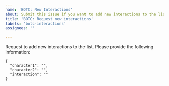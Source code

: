 ```yaml
---
name: 'BOTC: New Interactions'
about: Submit this issue if you want to add new interactions to the list
title: 'BOTC: Request new interactions'
labels: 'botc-interactions'
assignees: ''

---
```


Request to add new interactions to the list. Please provide the following information:

```
{
  "character1": "",
  "character2": "",
  "interaction": ""
}
```
